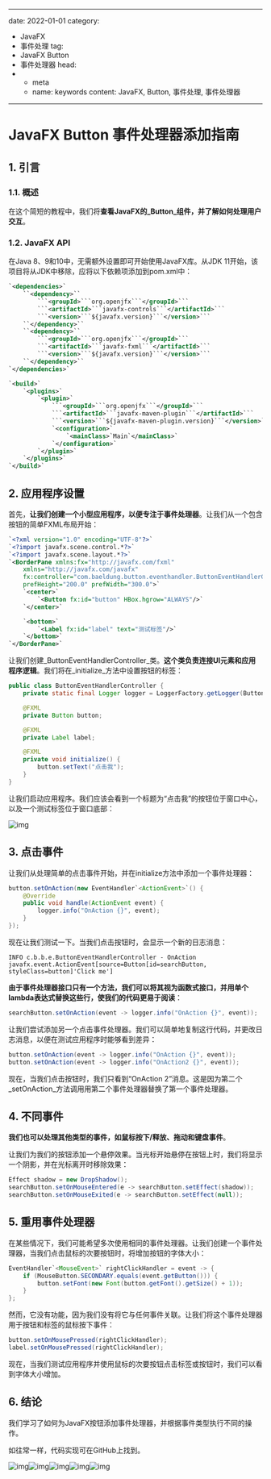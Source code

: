 ---
date: 2022-01-01
category:
  - JavaFX
  - 事件处理
tag:
  - JavaFX Button
  - 事件处理器
head:
  - - meta
    - name: keywords
      content: JavaFX, Button, 事件处理, 事件处理器
------
# JavaFX Button 事件处理器添加指南

## 1. 引言
### 1.1. 概述
在这个简短的教程中，我们将**查看JavaFX的_Button_组件，并了解如何处理用户交互**。

### 1.2. JavaFX API
在Java 8、9和10中，无需额外设置即可开始使用JavaFX库。从JDK 11开始，该项目将从JDK中移除，应将以下依赖项添加到pom.xml中：

```xml
`<dependencies>`
    ``<dependency>``
        ```<groupId>```org.openjfx```</groupId>```
        ```<artifactId>```javafx-controls```</artifactId>```
        ```<version>```${javafx.version}```</version>```
    ``</dependency>``
    ``<dependency>``
        ```<groupId>```org.openjfx```</groupId>```
        ```<artifactId>```javafx-fxml```</artifactId>```
        ```<version>```${javafx.version}```</version>```
    ``</dependency>``
`</dependencies>`

`<build>`
    `<plugins>`
        `<plugin>`
            ```<groupId>```org.openjfx```</groupId>```
            ```<artifactId>```javafx-maven-plugin```</artifactId>```
            ```<version>```${javafx-maven-plugin.version}```</version>```
            `<configuration>`
                `<mainClass>`Main`</mainClass>`
            `</configuration>`
        `</plugin>`
    `</plugins>`
`</build>`
```

## 2. 应用程序设置
首先，**让我们创建一个小型应用程序，以便专注于事件处理器**。让我们从一个包含按钮的简单FXML布局开始：

```xml
`<?xml version="1.0" encoding="UTF-8"?>`
`<?import javafx.scene.control.*?>`
`<?import javafx.scene.layout.*?>`
`<BorderPane xmlns:fx="http://javafx.com/fxml"
    xmlns="http://javafx.com/javafx"
    fx:controller="com.baeldung.button.eventhandler.ButtonEventHandlerController"
    prefHeight="200.0" prefWidth="300.0">`
    `<center>`
        `<Button fx:id="button" HBox.hgrow="ALWAYS"/>`
    `</center>`

    `<bottom>`
        `<Label fx:id="label" text="测试标签"/>`
    `</bottom>`
`</BorderPane>`
```

让我们创建_ButtonEventHandlerController_类。**这个类负责连接UI元素和应用程序逻辑**。我们将在_initialize_方法中设置按钮的标签：

```java
public class ButtonEventHandlerController {
    private static final Logger logger = LoggerFactory.getLogger(ButtonEventHandlerController.class);

    @FXML
    private Button button;

    @FXML
    private Label label;

    @FXML
    private void initialize() {
        button.setText("点击我");
    }
}
```

让我们启动应用程序。我们应该会看到一个标题为“点击我”的按钮位于窗口中心，以及一个测试标签位于窗口底部：

![img](https://www.baeldung.com/wp-content/uploads/2022/01/javafx_button_event_handler_app_preview-1.png)

## 3. 点击事件
让我们从处理简单的点击事件开始，并在initialize方法中添加一个事件处理器：

```java
button.setOnAction(new EventHandler`<ActionEvent>`() {
    @Override
    public void handle(ActionEvent event) {
        logger.info("OnAction {}", event);
    }
});
```

现在让我们测试一下。当我们点击按钮时，会显示一个新的日志消息：

```
INFO c.b.b.e.ButtonEventHandlerController - OnAction javafx.event.ActionEvent[source=Button[id=searchButton, styleClass=button]'Click me']
```

**由于事件处理器接口只有一个方法，我们可以将其视为函数式接口，并用单个lambda表达式替换这些行，使我们的代码更易于阅读**：

```java
searchButton.setOnAction(event -> logger.info("OnAction {}", event));
```

让我们尝试添加另一个点击事件处理器。我们可以简单地复制这行代码，并更改日志消息，以便在测试应用程序时能够看到差异：

```java
button.setOnAction(event -> logger.info("OnAction {}", event));
button.setOnAction(event -> logger.info("OnAction2 {}", event));
```

现在，当我们点击按钮时，我们只看到“OnAction 2”消息。这是因为第二个_setOnAction_方法调用用第二个事件处理器替换了第一个事件处理器。

## 4. 不同事件
**我们也可以处理其他类型的事件，如鼠标按下/释放、拖动和键盘事件**。

让我们为我们的按钮添加一个悬停效果。当光标开始悬停在按钮上时，我们将显示一个阴影，并在光标离开时移除效果：

```java
Effect shadow = new DropShadow();
searchButton.setOnMouseEntered(e -> searchButton.setEffect(shadow));
searchButton.setOnMouseExited(e -> searchButton.setEffect(null));
```

## 5. 重用事件处理器
在某些情况下，我们可能希望多次使用相同的事件处理器。让我们创建一个事件处理器，当我们点击鼠标的次要按钮时，将增加按钮的字体大小：

```java
EventHandler`<MouseEvent>` rightClickHandler = event -> {
    if (MouseButton.SECONDARY.equals(event.getButton())) {
        button.setFont(new Font(button.getFont().getSize() + 1));
    }
};
```

然而，它没有功能，因为我们没有将它与任何事件关联。让我们将这个事件处理器用于按钮和标签的鼠标按下事件：

```java
button.setOnMousePressed(rightClickHandler);
label.setOnMousePressed(rightClickHandler);
```

现在，当我们测试应用程序并使用鼠标的次要按钮点击标签或按钮时，我们可以看到字体大小增加。

## 6. 结论
我们学习了如何为JavaFX按钮添加事件处理器，并根据事件类型执行不同的操作。

如往常一样，代码实现可在GitHub上找到。

![img](https://www.baeldung.com/wp-content/themes/baeldung/icon/logo.svg)![img](https://secure.gravatar.com/avatar/dc417739e22ae675b0e1f7012bbddaa5?s=50&r=g)![img](https://secure.gravatar.com/avatar/74d85e58eea7ae3bd05956bff5cb1b49?s=50&r=g)![img](https://www.baeldung.com/wp-content/uploads/2022/04/announcement-icon.png)![img](https://www.baeldung.com/wp-content/uploads/2016/05/baeldung-rest-post-footer-main-1.2.0.jpg)